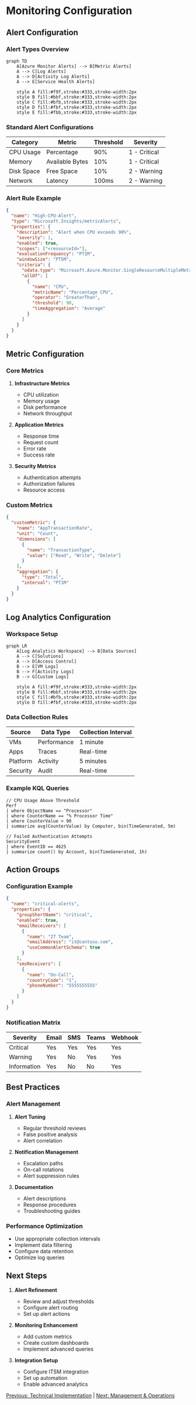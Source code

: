 # Monitoring Configuration

## Alert Configuration

### Alert Types Overview
```mermaid
graph TD
    A[Azure Monitor Alerts] --> B[Metric Alerts]
    A --> C[Log Alerts]
    A --> D[Activity Log Alerts]
    A --> E[Service Health Alerts]
    
    style A fill:#f9f,stroke:#333,stroke-width:2px
    style B fill:#bbf,stroke:#333,stroke-width:2px
    style C fill:#bfb,stroke:#333,stroke-width:2px
    style D fill:#fbf,stroke:#333,stroke-width:2px
    style E fill:#fbb,stroke:#333,stroke-width:2px
```

### Standard Alert Configurations

| Category | Metric | Threshold | Severity |
|----------|--------|-----------|----------|
| CPU Usage | Percentage | 90% | 1 - Critical |
| Memory | Available Bytes | 10% | 1 - Critical |
| Disk Space | Free Space | 10% | 2 - Warning |
| Network | Latency | 100ms | 2 - Warning |

### Alert Rule Example
```json
{
  "name": "High-CPU-Alert",
  "type": "Microsoft.Insights/metricAlerts",
  "properties": {
    "description": "Alert when CPU exceeds 90%",
    "severity": 1,
    "enabled": true,
    "scopes": ["<resourceId>"],
    "evaluationFrequency": "PT1M",
    "windowSize": "PT5M",
    "criteria": {
      "odata.type": "Microsoft.Azure.Monitor.SingleResourceMultipleMetricCriteria",
      "allOf": [
        {
          "name": "CPU",
          "metricName": "Percentage CPU",
          "operator": "GreaterThan",
          "threshold": 90,
          "timeAggregation": "Average"
        }
      ]
    }
  }
}
```

## Metric Configuration

### Core Metrics
1. **Infrastructure Metrics**
   - CPU utilization
   - Memory usage
   - Disk performance
   - Network throughput

2. **Application Metrics**
   - Response time
   - Request count
   - Error rate
   - Success rate

3. **Security Metrics**
   - Authentication attempts
   - Authorization failures
   - Resource access

### Custom Metrics
```json
{
  "customMetric": {
    "name": "AppTransactionRate",
    "unit": "Count",
    "dimensions": [
      {
        "name": "TransactionType",
        "value": ["Read", "Write", "Delete"]
      }
    ],
    "aggregation": {
      "type": "Total",
      "interval": "PT1M"
    }
  }
}
```

## Log Analytics Configuration

### Workspace Setup
```mermaid
graph LR
    A[Log Analytics Workspace] --> B[Data Sources]
    A --> C[Solutions]
    A --> D[Access Control]
    B --> E[VM Logs]
    B --> F[Activity Logs]
    B --> G[Custom Logs]
    
    style A fill:#f9f,stroke:#333,stroke-width:2px
    style B fill:#bbf,stroke:#333,stroke-width:2px
    style C fill:#bfb,stroke:#333,stroke-width:2px
    style D fill:#fbf,stroke:#333,stroke-width:2px
```

### Data Collection Rules
| Source | Data Type | Collection Interval |
|--------|-----------|-------------------|
| VMs | Performance | 1 minute |
| Apps | Traces | Real-time |
| Platform | Activity | 5 minutes |
| Security | Audit | Real-time |

### Example KQL Queries
```kusto
// CPU Usage Above Threshold
Perf
| where ObjectName == "Processor"
| where CounterName == "% Processor Time"
| where CounterValue > 90
| summarize avg(CounterValue) by Computer, bin(TimeGenerated, 5m)

// Failed Authentication Attempts
SecurityEvent
| where EventID == 4625
| summarize count() by Account, bin(TimeGenerated, 1h)
```

## Action Groups

### Configuration Example
```json
{
  "name": "critical-alerts",
  "properties": {
    "groupShortName": "critical",
    "enabled": true,
    "emailReceivers": [
      {
        "name": "IT Team",
        "emailAddress": "it@contoso.com",
        "useCommonAlertSchema": true
      }
    ],
    "smsReceivers": [
      {
        "name": "On-Call",
        "countryCode": "1",
        "phoneNumber": "5555555555"
      }
    ]
  }
}
```

### Notification Matrix
| Severity | Email | SMS | Teams | Webhook |
|----------|-------|-----|-------|---------|
| Critical | Yes | Yes | Yes | Yes |
| Warning | Yes | No | Yes | Yes |
| Information | Yes | No | No | Yes |

## Best Practices

### Alert Management
1. **Alert Tuning**
   - Regular threshold reviews
   - False positive analysis
   - Alert correlation

2. **Notification Management**
   - Escalation paths
   - On-call rotations
   - Alert suppression rules

3. **Documentation**
   - Alert descriptions
   - Response procedures
   - Troubleshooting guides

### Performance Optimization
- Use appropriate collection intervals
- Implement data filtering
- Configure data retention
- Optimize log queries

## Next Steps

1. **Alert Refinement**
   - Review and adjust thresholds
   - Configure alert routing
   - Set up alert actions

2. **Monitoring Enhancement**
   - Add custom metrics
   - Create custom dashboards
   - Implement advanced queries

3. **Integration Setup**
   - Configure ITSM integration
   - Set up automation
   - Enable advanced analytics

[Previous: Technical Implementation](02-Technical-Implementation.md) | [Next: Management & Operations](04-Management-Operations.md) 